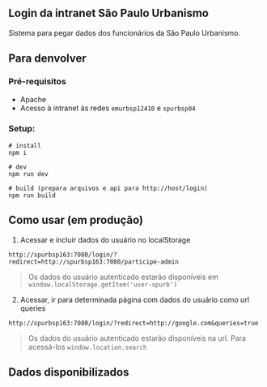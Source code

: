 ## Login da intranet São Paulo Urbanismo
Sistema para pegar dados dos funcionários da São Paulo Urbanismo.

## Para denvolver

### Pré-requisitos
 * Apache
 * Acesso à intranet às redes `emurbsp12410` e `spurbsp04`

### Setup:
```
# install
npm i

# dev
npm run dev

# build (prepara arquivos e api para http://host/login)
npm run build
```

## Como usar (em produção)
1. Acessar e incluir dados do usuário no localStorage
```
http://spurbsp163:7080/login/?redirect=http://spurbsp163:7080/participe-admin

```
> Os dados do usuário autenticado estarão disponíveis em `window.localStorage.getItem('user-spurb')`

2. Acessar, ir para determinada página com dados do usuário como url queries
```
http://spurbsp163:7080/login/?redirect=http://google.com&queries=true

```
> Os dados do usuário autenticado estarão disponíveis na url. Para acessá-los `window.location.search`

## Dados disponibilizados
```

```